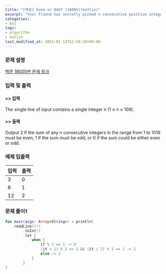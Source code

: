 ```yaml
---
title: "[백준] Even or Odd? (18005)(kotlin)"
excerpt: "Your friend has secretly picked n consecutive positive integers between 1 and 1018 and wants you to guess if their sum is even or odd."
categories:
- boj
tags:
- algorithm
- kotlin
last_modified_at: 2021-01-13T12:50:28+09:00
---
```



### 문제 설명
[백준 18005번 문제 링크](https://www.acmicpc.net/problem/18005#description)




### 입력 및 출력
#### >> 입력
The single line of input contains a single integer n (1 ≤ n ≤ 109).



#### >> 출력
Output 2 if the sum of any n consecutive integers in the range from 1 to 1018 must be even, 1 if the sum must be odd, or 0 if the sum could be either even or odd.





### 예제 입출력


|입력|출력|
|-----|------|
|3|0|
|6|1|
|12|2|




### 문제 풀이1
```kotlin
fun main(args: Array<String>) = println(
    readLine()!!
        .toInt()
        .let {
            when {
                it % 2 == 1 -> 0
                (it + 1) % 2 == 1 && (it / 2) % 2 == 1 -> 1
                else -> 2
            }
        }
)
```